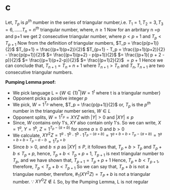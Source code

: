 # c 
Let, $T_p$ is $p^{th}$ number in the series of triangular number,i.e. $T_1 = 1, T_2 = 3, T_3 = 6,......T_n = n^{th}$ triangular number, where, $n\geq 1$
Now for an arbritary n =p and p+1 we get 2 consecutive triangular number, where $p<p+1$ and $T_p<T_{p+1}$
Now from the definition of triangular numbers,
$T_p = \frac{p(p+1)}{2}$ 
$T_{p+1} = \frac{(p+1)(p+2)}{2}$
$T_{p+1} - T_p = \frac{(p+1)(p+2)}{2} - \frac{p(p+1)}{2}$
$= \frac{(p+1)(p+2) - p(p+1)}{2}$
$= \frac{(p+1)( p + 2 - p)}{2}$
$= \frac{(p+1)(p+2-p)}{2}$
$= \frac{(p+1)2}{2}$
$=p+1$
Hence we can conclude that, $T_{n+1} = T_n + n+1$
where $T_{n+1} > T_n$ and $T_n, T_{n+1}$ are two consecutive triangular numbers.

__Pumping Lemma proof:__
- We pick language
L = {$W \in \{1\}^* | W = 1^t$ where t is a triangular number}
- Opponent picks a positive integer $p$
- We pick, $W = 1^{T_p}$ where, $T_p = \frac{p(p+1)}{2}$ or, $T_p$ is the $p^{th}$ number in the triangular number series,  $W \in L$
- Opponent splits, $W = 1^{T_p} = XYZ$ with $|Y|>0$ and $|XY|\leq p$
- Since, $W$ contains only 1's, $XY$ also contain only 1's.
  So we can write, $X = 1^a$, $Y = 1^b$, $Z = 1^{T_p -(a+b)}$ for some $a \geq 0$ and $b > 0$
- We calculate, 
  $XY^2Z = 1^a \cdot 1^b \cdot 1^b \cdot 1^{T_p -(a+b)} = 1^{a+b+b+T_p-(a+b)} = 1^{a+b+b+T_p-a-b} = 1^{T_p+b}$
- Since $b>0$, and $b\leq p$ as $|XY| \leq P$, it follows that, $T_p+b>T_p$ and $T_p+b \leq T_p+p$, 
  hence, $T_p+b < T_p + p + 1$, 
  $T_{p+1}$ is next triangular number to $T_p$, and we have shown that, $T_{p+1} = T_p+p+1$
  Hence, $T_p+b < T_{p+1}$, therefore, $T_p < T_p+b < T_{p+1}$
  So we can say that, $T_p+b$ is not a triangulae number, therefore, $\#_1(XY^2Z) = T_P+b$ is not a triangular number. 
  $\because$ $XY^0Z \notin L$ So, by the Pumping Lemma, L is not regular 

<!-- ---
- Opponent splits, $X = 1^a$ and $Y = 1^b$, where $XY = 1^a \cdot 1^b$
- Now, $1^{T_p}0=1^a1^b1^{T_p-(a+b)}0$
  - $X=1^a$
    $Y=1^b$
    and $|XY|\leq p$ therefore, $|Y| \leq p$
    therefore, $|Y|<p + 1$ or, $b<p+1$
therefore, $\#_1(W) = T_p$
let, $w' = XY^2Z = 1^a1^b1^b1^{T_p-(a+b)}0$
hence, $\#_1(W') =a+b+b+T_p-(a+b) = a+2b+T_p-a-b = T_p+b$
since, $b>0$ and $b<p+1$, $T_p<T_p+b< T_{p+1}$ where $T_{p+1}$ is the next triangular number.
Since, $T_p+b$ or $\#_1(W')$ is strictly between 2 triangualr number therefore $W' \notin L$

Hence We proved that, L is not regular. -->
